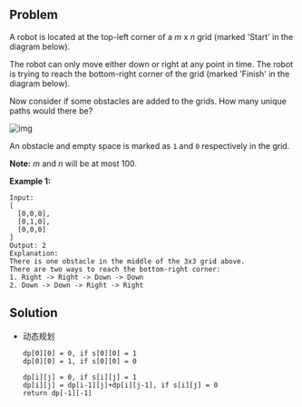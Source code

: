 ## Problem

A robot is located at the top-left corner of a *m* x *n* grid (marked 'Start' in the diagram below).

The robot can only move either down or right at any point in time. The robot is trying to reach the bottom-right corner of the grid (marked 'Finish' in the diagram below).

Now consider if some obstacles are added to the grids. How many unique paths would there be?

![img](https://leetcode.com/static/images/problemset/robot_maze.png)

An obstacle and empty space is marked as `1` and `0` respectively in the grid.

**Note:** *m* and *n* will be at most 100.

**Example 1:**

```
Input:
[
  [0,0,0],
  [0,1,0],
  [0,0,0]
]
Output: 2
Explanation:
There is one obstacle in the middle of the 3x3 grid above.
There are two ways to reach the bottom-right corner:
1. Right -> Right -> Down -> Down
2. Down -> Down -> Right -> Right
```



## Solution

* 动态规划

  ```
  dp[0][0] = 0, if s[0][0] = 1
  dp[0][0] = 1, if s[0][0] = 0
  
  dp[i][j] = 0, if s[i][j] = 1
  dp[i][j] = dp[i-1][j]+dp[i][j-1], if s[i][j] = 0
  return dp[-1][-1]
  ```